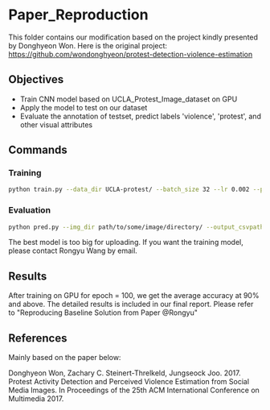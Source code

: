 # Paper_Reproduction

This folder contains our modification based on the project kindly presented by Donghyeon Won.
Here is the original project:
https://github.com/wondonghyeon/protest-detection-violence-estimation

## Objectives

 - Train CNN model based on UCLA_Protest_Image_dataset on GPU
 - Apply the model to test on our dataset 
 - Evaluate the annotation of testset, predict labels 'violence', 'protest', and other visual attributes

## Commands

### Training

```bash
python train.py --data_dir UCLA-protest/ --batch_size 32 --lr 0.002 --print_freq 100 --epochs 100 --cuda
```

### Evaluation

```bash
python pred.py --img_dir path/to/some/image/directory/ --output_csvpath result.csv --model model_best.pth.tar --cuda
```

The best model is too big for uploading. If you want the training model, please contact Rongyu Wang by email.

## Results

After training on GPU for epoch = 100, we get the average accuracy at 90% and above.
The detailed results is included in our final report. Please refer to "Reproducing Baseline Solution from Paper @Rongyu"

## References

Mainly based on the paper below:

Donghyeon Won, Zachary C. Steinert-Threlkeld, Jungseock Joo. 2017. Protest Activity Detection and Perceived Violence Estimation from Social Media Images. In Proceedings of the 25th ACM International Conference on Multimedia 2017.
